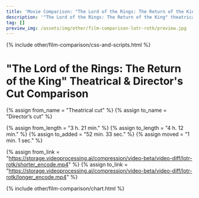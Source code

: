 ```yaml
---
title: 'Movie Comparison: "The Lord of the Rings: The Return of the King"'
description: '"The Lord of the Rings: The Return of the King" theatrical & director''s cut comparison.'
tag: []
preview_img: /assets/img/other/film-comparison-lotr-rotk/preview.jpg
---
```


{% include other/film-comparison/css-and-scripts.html %}

# "The Lord of the Rings: The Return of the King" Theatrical & Director's Cut Comparison

{% assign from_name = "Theatrical cut" %}
{% assign to_name = "Director’s cut" %}

{% assign from_length = "3 h. 21 min." %}
{% assign to_length = "4 h. 12 min." %}
{% assign to_added = "52 min. 33 sec." %}
{% assign moved = "1 min. 1 sec." %}

{% assign from_link = "https://storage.videoprocessing.ai/compression/video-beta/video-diff/lotr-rotk/shorter_encode.mp4" %}
{% assign to_link = "https://storage.videoprocessing.ai/compression/video-beta/video-diff/lotr-rotk/longer_encode.mp4" %}

{% include other/film-comparison/chart.html %}

<script>create_charts([3,22,4239,1,1049,3,6,226,1,13,145,146,64,257,587,1,1104,1,6712,680,32,1546,1,153,227,110,54,8065,29,1,129,246,60,1,29,31,156,1,1207,297,484,2,53,720,57,1302,1,340,1239,449,190,1240,1,1152,2,4467,1,94,2810,2187,2,2272,31,97,44,188,54,97,97,535,1,663,1,211,62,64,538,2,1211,1,90,2,559,1,1218,1,183,34,36,79,1,495,122,94,748,127,213,1,2133,2,45,845,846,1344,3,393,1,1574,18,54,31,12,17,23,4438,3,484,4,1009,1,61,534,49,164,2,118,5,57,2,594,1,1464,6290,116,133,111,3,87,20,32,12,131,305,118,497,956,3,171,2,647,1,5600,4,1270,1,151,1,140,1134,409,1,362,770,636,1189,2177,10,168,652,45,51,191,5,34,1,3012,2,1291,1,86,1,1344,1159,3078,1,937,1,3269,3595,3814,2054,6187,2,90,8,15,2,8,890,1,88,1,486,30,30,3783,3,463,1,153,116,361,32,93,70,20,361,4686,1,3946,2,45,1,87,28,10,143,21,1020,2,300,874,21,19,776,1,4050,2,1908,3,169,3,41,11,3,41,1,1042,1,53,387,137,1,2097,1,1781,1,690,2,45,1,553,627,269,1,449,36,3,32,71,1032,2,2400,25,25,106,3123,167,1,1844,1,2158,3545,64,215,1,825,218,1669,1,690,1,930,1,2595,1,23,50,52,203,148,282,1,737,1,426,1,64,741,51,127,62,840,2,308,881,248,1,98,194,211,1445,324,1,1217,2,3421,1,5206,366,372,724,6,1876,2680,37,156,1,573,45,42,64,530,111,1020,148,151,1,849,1,2284,1,191,1,4074,2,2235,4,4180,34,2,51,259,1586,66,3580,1,125,1,168,1,1798,34,259,1381,268,39,2,71,1,4137,1,70,86,396,1,42,34,42,512,66,24,61,182,736,1,307,195,195,725,417,38,1,785,5964,1,57,38,75,205,1,1054,1,44,359,50,22,260,32,148,291,6953,4508,1055,1387,2,383,1,12,1,96,1,398,361,61,163,1827,181,574,1,207,1,766,1,332,16,32,154,16,154,2463,1,2590,3,172,145,1849,172,210,1,128,1,47,1204,368,248,4665,368,495,2,256,2282,4525,1,40,3149,139,79,10435,31,26,432,31,26,1,97,36,1,2658,3,7,11,4,805,9,15,9,396,11,11,5672,11,11,15896,5,220,5,8,20730,1,739,1,14496,], [1,3,0,4,0,4,3,0,4,0,4,3,0,4,0,4,0,4,0,4,3,0,3,0,4,3,0,4,2,4,3,0,4,3,1,3,0,3,0,4,0,4,0,4,3,0,3,0,4,0,4,0,3,0,4,0,3,0,4,0,4,0,4,2,4,3,0,4,1,0,4,0,3,0,4,3,0,4,0,3,0,4,0,4,0,4,0,4,3,0,3,0,4,0,4,3,0,3,0,4,0,4,3,0,4,0,3,0,4,3,0,4,0,4,0,3,0,4,0,3,0,4,3,0,4,0,3,0,4,0,4,0,4,0,4,0,3,0,4,0,3,0,4,0,4,0,4,0,4,0,3,0,3,0,4,0,3,0,4,0,4,0,4,0,4,0,4,3,0,4,3,0,4,0,3,0,3,0,3,0,4,0,4,0,4,0,4,0,4,0,4,0,3,0,4,0,4,3,0,3,0,3,0,4,3,0,3,0,4,0,4,2,4,0,4,3,1,0,3,0,3,0,3,0,4,3,0,1,0,3,0,4,2,3,0,4,0,3,0,3,0,4,2,0,4,1,3,0,3,0,4,0,3,0,4,0,4,0,3,0,4,0,4,0,4,0,4,2,4,3,0,4,0,4,3,0,4,0,4,0,4,0,4,3,0,4,0,4,0,4,0,4,0,4,0,4,0,4,3,0,4,0,3,0,4,0,3,0,4,3,0,4,0,4,0,4,0,4,0,4,0,4,0,3,0,3,0,4,0,4,3,0,4,0,4,3,0,4,0,4,3,0,4,0,4,3,0,3,0,3,0,4,0,3,0,3,0,4,0,2,3,0,2,4,3,0,3,0,4,0,4,0,1,1,0,4,0,4,0,4,0,3,0,4,0,3,0,4,3,0,4,3,0,4,0,3,0,4,3,0,4,2,0,4,0,4,3,1,3,0,4,0,3,0,4,3,0,4,3,0,4,0,4,3,0,4,0,3,0,4,0,4,0,4,0,4,0,4,0,4,0,4,0,4,0,2,0,4,1,3,0,4,0,4,2,0,4,1,0,3,0,3,0,4,2,0,4,1,0,4,0,4,0,3,0,4,0,4,0,4,2,4,0,1,0,4,0,4,0,4,3,0,4,0,3,0,4,0,4,3,0,4,3,0,3,0,4,3,0,3,0,4,0,], [267,34,28,68,63,216,211,232,227,245,242,0,372,373,359,362,407,401,448,445,457,454,467,464,483,480,], 23.976, "Theatrical cut", "Director’s cut", "frame(-s)");</script>
